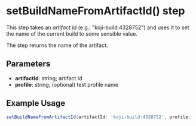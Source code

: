 # setBuildNameFromArtifactId() step

This step takes an *artifact Id* (e.g.: "koji-build:4328752") and uses it to set the name of the current build to some sensible value.

The step returns the name of the artifact.

## Parameters

* **artifactId**: string; artifact Id
* **profile**: string; (optional) test profile name

## Example Usage

```groovy
setBuildNameFromArtifactId(artifactId: 'koji-build:4328752', profile: 'f36')
```
